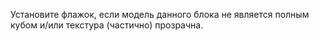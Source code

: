 Установите флажок, если модель данного блока не является полным кубом и/или текстура (частично) прозрачна.